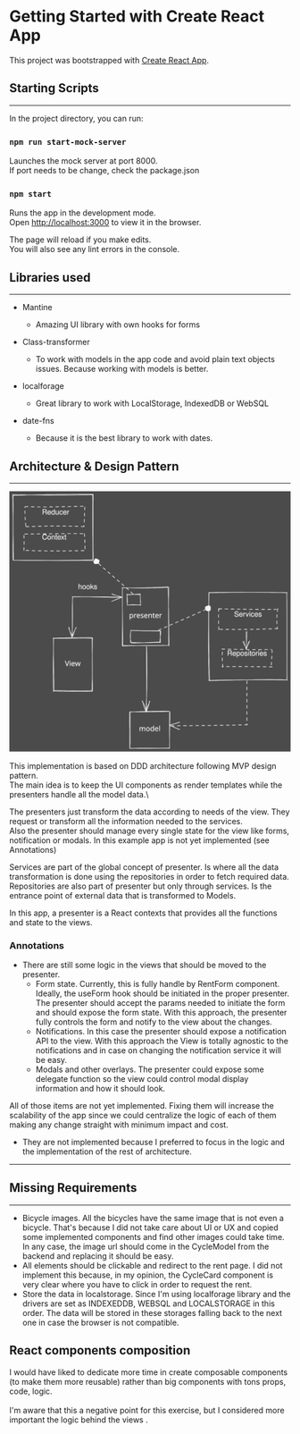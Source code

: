 # Getting Started with Create React App

This project was bootstrapped with [Create React App](https://github.com/facebook/create-react-app).

## Starting Scripts

---

In the project directory, you can run:

### `npm run start-mock-server`

Launches the mock server at port 8000.\
If port needs to be change, check the package.json

### `npm start`

Runs the app in the development mode.\
Open [http://localhost:3000](http://localhost:3000) to view it in the browser.

The page will reload if you make edits.\
You will also see any lint errors in the console.


## Libraries used

---

- Mantine
  - Amazing UI library with own hooks for forms

- Class-transformer
  - To work with models in the app code and avoid plain text objects issues. Because working with models is better.

- localforage
  - Great library to work with LocalStorage, IndexedDB or WebSQL

- date-fns
  - Because it is the best library to work with dates.

## Architecture & Design Pattern

---
![Texto alternativo](./map.svg)

This implementation is based on DDD architecture following MVP design pattern.\
The main idea is to keep the UI components as render templates while the presenters handle all the model data.\

The presenters just transform the data according to needs of the view. They request or transform all the information needed to the services.\
Also the presenter should manage every single state for the view like forms, notification or modals. In this example app is not yet implemented (see Annotations)

Services are part of the global concept of presenter. Is where all the data transformation is done using the repositories in order to fetch required data.
Repositories are also part of presenter but only through services. Is the entrance point of external data that is transformed to Models.

In this app, a presenter is a React contexts that provides all the functions and state to the views.

### Annotations
  - There are still some logic in the views that should be moved to the presenter.
    - Form state. Currently, this is fully handle by RentForm component.\
      Ideally, the useForm hook should be initiated in the proper presenter. The presenter should accept the params needed to initiate the form and should expose the form state. With this approach, the presenter fully controls the form and notify to the view about the changes.
    - Notifications. In this case the presenter should expose a notification API to the view. With this approach the View is totally agnostic to the notifications and in case on changing the notification service it will be easy.
    - Modals and other overlays. The presenter could expose some delegate function so the view could control modal display information and how it should look.

All of those items are not yet implemented. Fixing them will increase the scalability of the app since we could centralize the logic of each of them making any change straight with minimum impact and cost.

* They are not implemented because I preferred to focus in the logic and the implementation of the rest of architecture.

---

## Missing Requirements

---
 - Bicycle images. All the bicycles have the same image that is not even a bicycle. That's because I did not take care about UI or UX and copied some implemented components and find other images could take time. In any case, the image url should come in the CycleModel from the backend and replacing it should be easy.
 - All elements should be clickable and redirect to the rent page. I did not implement this because, in my opinion, the CycleCard component is very clear where you have to click in order to request the rent.
 - Store the data in localstorage. Since I'm using localforage library and the drivers are set as INDEXEDDB, WEBSQL and LOCALSTORAGE in this order. The data will be stored in these storages falling back to the next one in case the browser is not compatible.

## React components composition

I would have liked to dedicate more time in create composable components (to make them more reusable) rather than big components with tons props, code, logic.\
\
I'm aware that this a negative point for this exercise, but I considered more important the logic behind the views .
